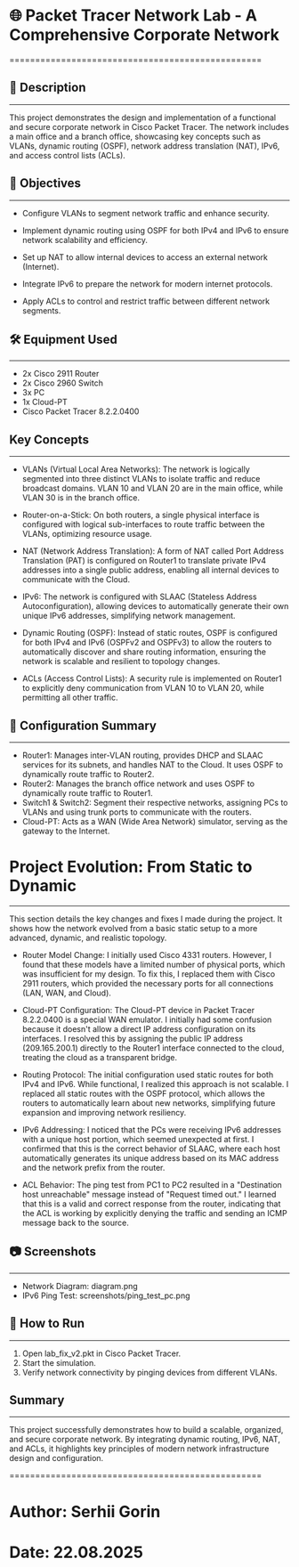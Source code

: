 # 🌐 Packet Tracer Network Lab - A Comprehensive Corporate Network
=================================================

## 📌 Description
-----------
  This project demonstrates the design and implementation of a functional and secure corporate network in Cisco Packet Tracer. 
  The network includes a main office and a branch office, showcasing key concepts such as VLANs, 
  dynamic routing (OSPF), network address translation (NAT), IPv6, and access control lists (ACLs).

## 🎯 Objectives
----------
- Configure VLANs to segment network traffic and enhance security.

- Implement dynamic routing using OSPF for both IPv4 and IPv6 to ensure network 
  scalability and efficiency.
  
- Set up NAT to allow internal devices to access an external network (Internet).

- Integrate IPv6 to prepare the network for modern internet protocols.

- Apply ACLs to control and restrict traffic between different network segments.

## 🛠 Equipment Used
--------------
- 2x Cisco 2911 Router
- 2x Cisco 2960 Switch
- 3x PC
- 1x Cloud-PT
- Cisco Packet Tracer 8.2.2.0400

## Key Concepts
------------
- VLANs (Virtual Local Area Networks): The network is logically segmented into three distinct VLANs to isolate traffic and reduce broadcast domains. 
  VLAN 10 and VLAN 20 are in the main office, while VLAN 30 is in the branch office.

- Router-on-a-Stick: On both routers, a single physical interface is configured with logical sub-interfaces to route traffic between the VLANs, 
  optimizing resource usage.

- NAT (Network Address Translation): A form of NAT called Port Address Translation (PAT) is configured on Router1 to translate private IPv4 addresses into a single public address, 
  enabling all internal devices to communicate with the Cloud.

- IPv6: The network is configured with SLAAC (Stateless Address Autoconfiguration), allowing devices to automatically generate their own unique IPv6 addresses, 
  simplifying network management.
  
- Dynamic Routing (OSPF): Instead of static routes, OSPF is configured for both IPv4 and IPv6 (OSPFv2 and OSPFv3) to allow the routers to automatically discover and share routing information, 
  ensuring the network is scalable and resilient to topology changes.

- ACLs (Access Control Lists): A security rule is implemented on Router1 to explicitly deny communication from VLAN 10 to VLAN 20, while permitting all other traffic.

## 🔧 Configuration Summary
---------------------
- Router1: Manages inter-VLAN routing, provides DHCP and SLAAC services for its subnets, and handles NAT to the Cloud. It uses OSPF to dynamically route traffic to Router2.
- Router2: Manages the branch office network and uses OSPF to dynamically route traffic to Router1.
- Switch1 & Switch2: Segment their respective networks, assigning PCs to VLANs and using trunk ports to communicate with the routers.
- Cloud-PT: Acts as a WAN (Wide Area Network) simulator, serving as the gateway to the Internet.


# Project Evolution: From Static to Dynamic
---------------------
 This section details the key changes and fixes I made during the project. It shows how the network evolved from a basic static setup to a more advanced, dynamic, and realistic topology.

- Router Model Change: I initially used Cisco 4331 routers. However, I found that these models have a limited number of physical ports, which was insufficient for my design. To fix this, I replaced them with        Cisco 2911 routers, which provided the necessary ports for all connections (LAN, WAN, and Cloud).

- Cloud-PT Configuration: The Cloud-PT device in Packet Tracer 8.2.2.0400 is a special WAN emulator. I initially had some confusion because it doesn't allow a direct IP address configuration on
  its interfaces. I resolved this by assigning the public IP address (209.165.200.1) directly to the Router1 interface connected to the cloud, treating the cloud as a transparent bridge.

- Routing Protocol: The initial configuration used static routes for both IPv4 and IPv6. While functional, I realized this approach is not scalable. I replaced all static routes with the OSPF protocol,
  which allows the routers to automatically learn about new networks, simplifying future expansion and improving network resiliency.

- IPv6 Addressing: I noticed that the PCs were receiving IPv6 addresses with a unique host portion, which seemed unexpected at first. I confirmed that this is the correct behavior of SLAAC, where each host          automatically generates its unique address based on its MAC address and the network prefix from the router.

- ACL Behavior: The ping test from PC1 to PC2 resulted in a "Destination host unreachable" message instead of "Request timed out." I learned that this is a valid and correct response from the router,
  indicating that the ACL is working by explicitly denying the traffic and sending an ICMP message back to the source.


## 📷 Screenshots
-----------
- Network Diagram: diagram.png
- IPv6 Ping Test: screenshots/ping_test_pc.png

## 🚀 How to Run
----------
1. Open lab_fix_v2.pkt in Cisco Packet Tracer.
2. Start the simulation.
3. Verify network connectivity by pinging devices from different VLANs.

## Summary
-------
This project successfully demonstrates how to build a scalable, organized, and secure corporate network. 
By integrating dynamic routing, IPv6, NAT, and ACLs, it highlights key principles of modern network infrastructure design and configuration.

=================================================
# Author: Serhii Gorin 
# Date: 22.08.2025

